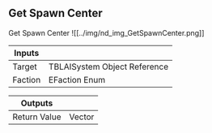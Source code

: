 ## Get Spawn Center
Get Spawn Center
![[../img/nd_img_GetSpawnCenter.png]]

|Inputs||
|--|--|
| Target | TBLAISystem Object Reference |
| Faction | EFaction Enum |

|Outputs||
|--|--|
| Return Value | Vector |
